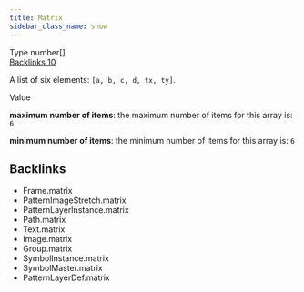 ```yaml
---
title: Matrix
sidebar_class_name: show
---
```


<div className="section-badges">

<div className="badge type">
        <span className="label">Type</span>
        <span className="value">number[]</span>
      </div>

<a href="#backlinks" className="badge backlinks">
          <span className="label">Backlinks</span>
          <span className="value">10</span>
        </a>

</div>

A list of six elements: `[a, b, c, d, tx, ty]`.

<div className="property-item">

Value

<div className="value-description">

**maximum number of items**: the maximum number of items for this array is: `6`

**minimum number of items**: the minimum number of items for this array is: `6`

</div>

</div>

<div id="backlinks" className="section-backlinks">

<div className="backlinks-title"><h2>Backlinks</h2></div>

<ul className="backlinks-list">

<li className="backlink">
      <Link to='/specs/vectorgraphics/frame#matrix'>Frame.matrix</Link>
      </li>

<li className="backlink">
      <Link to='/specs/vectorgraphics/pattern-image-stretch#matrix'>PatternImageStretch.matrix</Link>
      </li>

<li className="backlink">
      <Link to='/specs/vectorgraphics/pattern-layer-instance#matrix'>PatternLayerInstance.matrix</Link>
      </li>

<li className="backlink">
      <Link to='/specs/vectorgraphics/path#matrix'>Path.matrix</Link>
      </li>

<li className="backlink">
      <Link to='/specs/vectorgraphics/text#matrix'>Text.matrix</Link>
      </li>

<li className="backlink">
      <Link to='/specs/vectorgraphics/image#matrix'>Image.matrix</Link>
      </li>

<li className="backlink">
      <Link to='/specs/vectorgraphics/group#matrix'>Group.matrix</Link>
      </li>

<li className="backlink">
      <Link to='/specs/vectorgraphics/symbol-instance#matrix'>SymbolInstance.matrix</Link>
      </li>

<li className="backlink">
      <Link to='/specs/vectorgraphics/symbol-master#matrix'>SymbolMaster.matrix</Link>
      </li>

<li className="backlink">
      <Link to='/specs/vectorgraphics/pattern-layer-def#matrix'>PatternLayerDef.matrix</Link>
      </li>

</ul>

</div>
